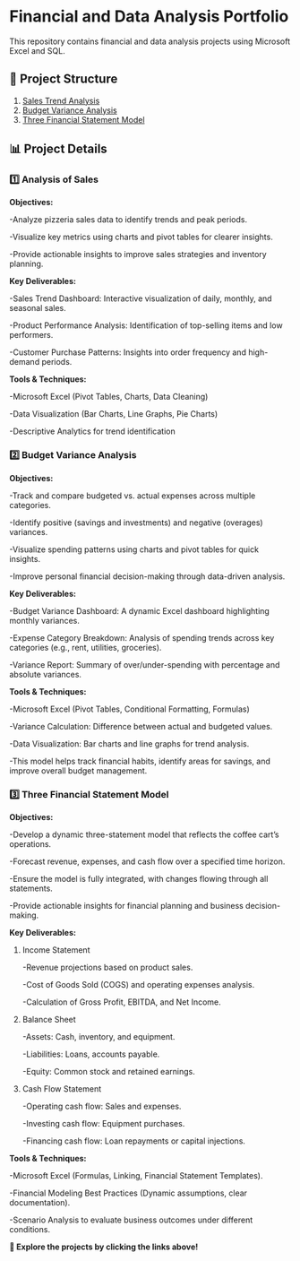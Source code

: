 # Financial and Data Analysis Portfolio  
This repository contains financial and data analysis projects using Microsoft Excel and SQL.

## 📂 Project Structure  
1.  [Sales Trend Analysis](https://1drv.ms/x/c/f14e517e87ada3df/EWt1A0BiIJRLhPhBSJlK2ZIBcsqWQIq9Q0xvhrSby0AKag?e=N5QIwV)  
2.  [Budget Variance Analysis](https://1drv.ms/x/c/f14e517e87ada3df/EYtL5y1gEAlHjsVd9zSSkG0B3XUZZlw9jGtaSi84JUcMSQ?e=AxxAAE)  
3.  [Three Financial Statement Model](https://1drv.ms/x/c/f14e517e87ada3df/EdAlsmQWsrFIvrDOuTIYROsBg6O2RFM1_OaBHq5cfndBXA?e=YA6MFZ)  

## 📊 Project Details  
### 1️⃣ Analysis of Sales

**Objectives:**

  -Analyze pizzeria sales data to identify trends and peak periods. 
  
  -Visualize key metrics using charts and pivot tables for clearer insights.
  
  -Provide actionable insights to improve sales strategies and inventory planning.

**Key Deliverables:**

  -Sales Trend Dashboard: Interactive visualization of daily, monthly, and seasonal sales.
  
  -Product Performance Analysis: Identification of top-selling items and low performers.
  
  -Customer Purchase Patterns: Insights into order frequency and high-demand periods.

**Tools & Techniques:**

  -Microsoft Excel (Pivot Tables, Charts, Data Cleaning)
  
  -Data Visualization (Bar Charts, Line Graphs, Pie Charts)
  
  -Descriptive Analytics for trend identification

### 2️⃣ Budget Variance Analysis    

**Objectives:**

  -Track and compare budgeted vs. actual expenses across multiple categories.
  
  -Identify positive (savings and investments) and negative (overages) variances.
  
  -Visualize spending patterns using charts and pivot tables for quick insights.
  
  -Improve personal financial decision-making through data-driven analysis.
  
**Key Deliverables:**

  -Budget Variance Dashboard: A dynamic Excel dashboard highlighting monthly variances.
  
  -Expense Category Breakdown: Analysis of spending trends across key categories (e.g., rent, utilities, groceries).
  
  -Variance Report: Summary of over/under-spending with percentage and absolute variances.

**Tools & Techniques:**

  -Microsoft Excel (Pivot Tables, Conditional Formatting, Formulas)
  
  -Variance Calculation: Difference between actual and budgeted values.
  
  -Data Visualization: Bar charts and line graphs for trend analysis.
  
  -This model helps track financial habits, identify areas for savings, and improve overall budget management.

### 3️⃣ Three Financial Statement Model  

  **Objectives:**
  
  -Develop a dynamic three-statement model that reflects the coffee cart’s operations.
  
  -Forecast revenue, expenses, and cash flow over a specified time horizon.
  
  -Ensure the model is fully integrated, with changes flowing through all statements.
  
  -Provide actionable insights for financial planning and business decision-making.
  
**Key Deliverables:**

1. Income Statement
  
    -Revenue projections based on product sales.
                  
    -Cost of Goods Sold (COGS) and operating expenses analysis.
                  
    -Calculation of Gross Profit, EBITDA, and Net Income.
          
2. Balance Sheet
   
   -Assets: Cash, inventory, and equipment.
    
   -Liabilities: Loans, accounts payable.
    
   -Equity: Common stock and retained earnings.
  
3. Cash Flow Statement
   
   -Operating cash flow: Sales and expenses.
    
   -Investing cash flow: Equipment purchases.
    
   -Financing cash flow: Loan repayments or capital injections.
    
**Tools & Techniques:**

  -Microsoft Excel (Formulas, Linking, Financial Statement Templates).
  
  -Financial Modeling Best Practices (Dynamic assumptions, clear documentation).
  
  -Scenario Analysis to evaluate business outcomes under different conditions.
  

  **🔗 Explore the projects by clicking the links above!**



